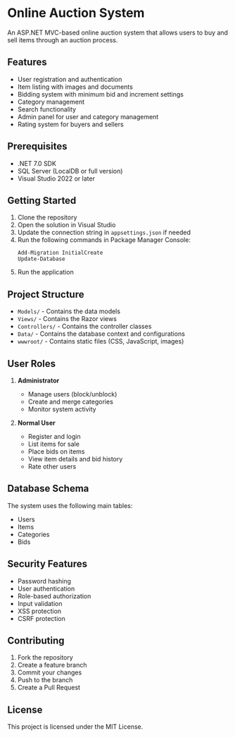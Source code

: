 # Online Auction System

An ASP.NET MVC-based online auction system that allows users to buy and sell items through an auction process.

## Features

- User registration and authentication
- Item listing with images and documents
- Bidding system with minimum bid and increment settings
- Category management
- Search functionality
- Admin panel for user and category management
- Rating system for buyers and sellers

## Prerequisites

- .NET 7.0 SDK
- SQL Server (LocalDB or full version)
- Visual Studio 2022 or later

## Getting Started

1. Clone the repository
2. Open the solution in Visual Studio
3. Update the connection string in `appsettings.json` if needed
4. Run the following commands in Package Manager Console:
   ```
   Add-Migration InitialCreate
   Update-Database
   ```
5. Run the application

## Project Structure

- `Models/` - Contains the data models
- `Views/` - Contains the Razor views
- `Controllers/` - Contains the controller classes
- `Data/` - Contains the database context and configurations
- `wwwroot/` - Contains static files (CSS, JavaScript, images)

## User Roles

1. **Administrator**
   - Manage users (block/unblock)
   - Create and merge categories
   - Monitor system activity

2. **Normal User**
   - Register and login
   - List items for sale
   - Place bids on items
   - View item details and bid history
   - Rate other users

## Database Schema

The system uses the following main tables:
- Users
- Items
- Categories
- Bids

## Security Features

- Password hashing
- User authentication
- Role-based authorization
- Input validation
- XSS protection
- CSRF protection

## Contributing

1. Fork the repository
2. Create a feature branch
3. Commit your changes
4. Push to the branch
5. Create a Pull Request

## License

This project is licensed under the MIT License. 